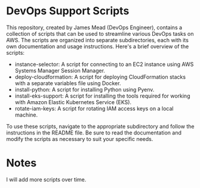 # DevOps Support Scripts
This repository, created by James Mead (DevOps Engineer), contains a collection of scripts that can be used to streamline various DevOps tasks on AWS. The scripts are organized into separate subdirectories, each with its own documentation and usage instructions. Here's a brief overview of the scripts:

* instance-selector: A script for connecting to an EC2 instance using AWS Systems Manager Session Manager.
* deploy-cloudformation: A script for deploying CloudFormation stacks with a separate variables file using Docker.
* install-python: A script for installing Python using Pyenv.
* install-eks-support: A script for installing the tools required for working with Amazon Elastic Kubernetes Service (EKS).
* rotate-iam-keys: A script for rotating IAM access keys on a local machine.

To use these scripts, navigate to the appropriate subdirectory and follow the instructions in the README file. Be sure to read the documentation and modify the scripts as necessary to suit your specific needs.

# Notes
I will add more scripts over time.
